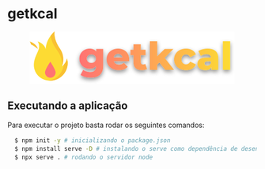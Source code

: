 # getkcal

<div align="center"><img src="./starterkit/assets/images/logo.svg" alt="GetKcal"></div>

## Executando a aplicação

Para executar o projeto basta rodar os seguintes comandos:

```sh
  $ npm init -y # inicializando o package.json
  $ npm install serve -D # instalando o serve como dependência de desenvolvimento
  $ npx serve . # rodando o servidor node
```